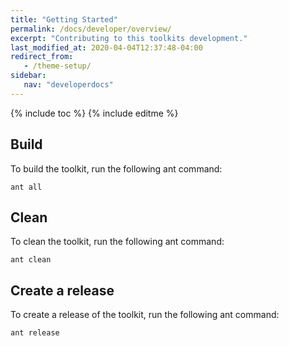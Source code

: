 ```yaml
---
title: "Getting Started"
permalink: /docs/developer/overview/
excerpt: "Contributing to this toolkits development."
last_modified_at: 2020-04-04T12:37:48-04:00
redirect_from:
   - /theme-setup/
sidebar:
   nav: "developerdocs"
---
```

{% include toc %}
{% include editme %}


## Build

To build the toolkit, run the following ant command:

    ant all

## Clean

To clean the toolkit, run the following ant command:

    ant clean

## Create a release

To create a release of the toolkit, run the following ant command:

    ant release
